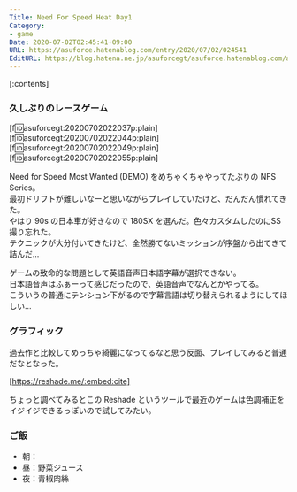 ```yaml
---
Title: Need For Speed Heat Day1
Category:
- game
Date: 2020-07-02T02:45:41+09:00
URL: https://asuforce.hatenablog.com/entry/2020/07/02/024541
EditURL: https://blog.hatena.ne.jp/asuforcegt/asuforce.hatenablog.com/atom/entry/26006613592522471
---
```


[:contents]

###  久しぶりのレースゲーム

[f:id:asuforcegt:20200702022037p:plain][f:id:asuforcegt:20200702022044p:plain][f:id:asuforcegt:20200702022049p:plain][f:id:asuforcegt:20200702022055p:plain]

Need for Speed Most Wanted (DEMO) をめちゃくちゃやってたぶりの NFS Series。  
最初ドリフトが難しいなーと思いながらプレイしていたけど、だんだん慣れてきた。  
やはり 90s の日本車が好きなので 180SX を選んだ。色々カスタムしたのにSS撮り忘れた。  
テクニックが大分付いてきたけど、全然勝てないミッションが序盤から出てきて詰んだ...

ゲームの致命的な問題として英語音声日本語字幕が選択できない。  
日本語音声はふぁーって感じだったので、英語音声でなんとかやってる。  
こういうの普通にテンション下がるので字幕言語は切り替えられるようにしてほしい...

### グラフィック

過去作と比較してめっちゃ綺麗になってるなと思う反面、プレイしてみると普通だなとなった。

[https://reshade.me/:embed:cite]

ちょっと調べてみるとこの Reshade というツールで最近のゲームは色調補正をイジイジできるっぽいので試してみたい。

### ご飯

- 朝：
- 昼：野菜ジュース
- 夜：青椒肉絲

